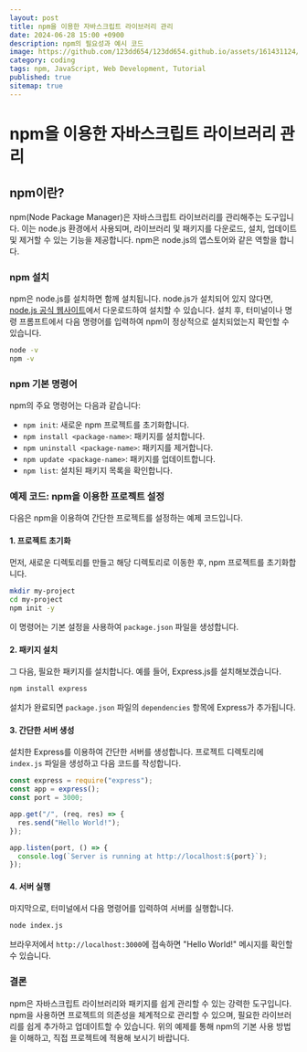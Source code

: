 ```yaml
---
layout: post
title: npm을 이용한 자바스크립트 라이브러리 관리
date: 2024-06-28 15:00 +0900
description: npm의 필요성과 예시 코드
image: https://github.com/123dd654/123dd654.github.io/assets/161431124/6dcda8a2-578f-48e4-be22-4da4cb02a6f9
category: coding
tags: npm, JavaScript, Web Development, Tutorial
published: true
sitemap: true
---
```


# npm을 이용한 자바스크립트 라이브러리 관리

## npm이란?

npm(Node Package Manager)은 자바스크립트 라이브러리를 관리해주는 도구입니다. 이는 node.js 환경에서 사용되며, 라이브러리 및 패키지를 다운로드, 설치, 업데이트 및 제거할 수 있는 기능을 제공합니다. npm은 node.js의 앱스토어와 같은 역할을 합니다.

### npm 설치

npm은 node.js를 설치하면 함께 설치됩니다. node.js가 설치되어 있지 않다면, [node.js 공식 웹사이트](https://nodejs.org/)에서 다운로드하여 설치할 수 있습니다. 설치 후, 터미널이나 명령 프롬프트에서 다음 명령어를 입력하여 npm이 정상적으로 설치되었는지 확인할 수 있습니다.

```bash
node -v
npm -v
```

### npm 기본 명령어

npm의 주요 명령어는 다음과 같습니다:

- `npm init`: 새로운 npm 프로젝트를 초기화합니다.
- `npm install <package-name>`: 패키지를 설치합니다.
- `npm uninstall <package-name>`: 패키지를 제거합니다.
- `npm update <package-name>`: 패키지를 업데이트합니다.
- `npm list`: 설치된 패키지 목록을 확인합니다.

### 예제 코드: npm을 이용한 프로젝트 설정

다음은 npm을 이용하여 간단한 프로젝트를 설정하는 예제 코드입니다.

#### 1. 프로젝트 초기화

먼저, 새로운 디렉토리를 만들고 해당 디렉토리로 이동한 후, npm 프로젝트를 초기화합니다.

```bash
mkdir my-project
cd my-project
npm init -y
```

이 명령어는 기본 설정을 사용하여 `package.json` 파일을 생성합니다.

#### 2. 패키지 설치

그 다음, 필요한 패키지를 설치합니다. 예를 들어, Express.js를 설치해보겠습니다.

```bash
npm install express
```

설치가 완료되면 `package.json` 파일의 `dependencies` 항목에 Express가 추가됩니다.

#### 3. 간단한 서버 생성

설치한 Express를 이용하여 간단한 서버를 생성합니다. 프로젝트 디렉토리에 `index.js` 파일을 생성하고 다음 코드를 작성합니다.

```javascript
const express = require("express");
const app = express();
const port = 3000;

app.get("/", (req, res) => {
  res.send("Hello World!");
});

app.listen(port, () => {
  console.log(`Server is running at http://localhost:${port}`);
});
```

#### 4. 서버 실행

마지막으로, 터미널에서 다음 명령어를 입력하여 서버를 실행합니다.

```bash
node index.js
```

브라우저에서 `http://localhost:3000`에 접속하면 "Hello World!" 메시지를 확인할 수 있습니다.

### 결론

npm은 자바스크립트 라이브러리와 패키지를 쉽게 관리할 수 있는 강력한 도구입니다. npm을 사용하면 프로젝트의 의존성을 체계적으로 관리할 수 있으며, 필요한 라이브러리를 쉽게 추가하고 업데이트할 수 있습니다. 위의 예제를 통해 npm의 기본 사용 방법을 이해하고, 직접 프로젝트에 적용해 보시기 바랍니다.
